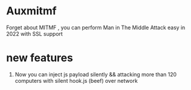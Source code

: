 # Auxmitmf
Forget about MITMF , you can perform Man in The Middle Attack easy in 2022 with SSL support

# new features
1. Now you can inject js payload silently && attacking more than 120 computers with silent hook.js (beef) over network
